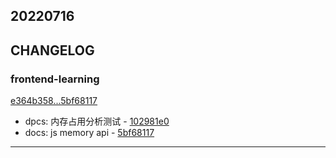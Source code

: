 ## 20220716

## CHANGELOG

### frontend-learning

[e364b358...5bf68117](https://github.com/zhbhun/frontend-learning/compare/e364b358...5bf68117)

* dpcs: 内存占用分析测试 - [102981e0](https://github.com/zhbhun/frontend-learning/commit/102981e075b8763ef4f1e45c9a983de36a46514f)
* docs: js memory api - [5bf68117](https://github.com/zhbhun/frontend-learning/commit/5bf681176d2c330701c5d037cef11e503e76d1d2)

---

